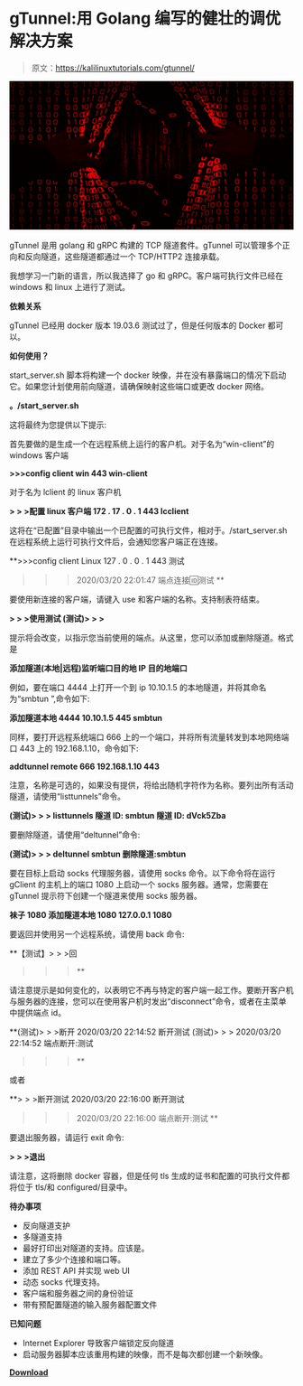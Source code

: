 # gTunnel:用 Golang 编写的健壮的调优解决方案

> 原文：<https://kalilinuxtutorials.com/gtunnel/>

[![gTunnel : A Robust Tunelling Solution Written In Golang](img/39bd6a8156686749a30cdd1f4c840f04.png "gTunnel : A Robust Tunelling Solution Written In Golang")](https://1.bp.blogspot.com/-RgelDXamu7I/XzBN9pZmzvI/AAAAAAAAHUE/1YSSHm0IIJ0eB4ljccNIVt1eTViJXjE1gCLcBGAsYHQ/s728/h92%25281%2529.png)

gTunnel 是用 golang 和 gRPC 构建的 TCP 隧道套件。gTunnel 可以管理多个正向和反向隧道，这些隧道都通过一个 TCP/HTTP2 连接承载。

我想学习一门新的语言，所以我选择了 go 和 gRPC。客户端可执行文件已经在 windows 和 linux 上进行了测试。

**依赖关系**

gTunnel 已经用 docker 版本 19.03.6 测试过了，但是任何版本的 Docker 都可以。

**如何使用？**

start_server.sh 脚本将构建一个 docker 映像，并在没有暴露端口的情况下启动它。如果您计划使用前向隧道，请确保映射这些端口或更改 docker 网络。

**。/start_server.sh**

这将最终为您提供以下提示:

首先要做的是生成一个在远程系统上运行的客户机。对于名为“win-client”的 windows 客户端

**>>>config client win 443 win-client**

对于名为 lclient 的 linux 客户机

**> > >配置 linux 客户端 172 . 17 . 0 . 1 443 lcclient**

这将在“已配置”目录中输出一个已配置的可执行文件，相对于。/start_server.sh 在远程系统上运行可执行文件后，会通知您客户端正在连接。

**>>>config client Linux 127 . 0 . 0 . 1 443 测试
>>>2020/03/20 22:01:47 端点连接:id:测试
> > >**

要使用新连接的客户端，请键入 use 和客户端的名称。支持制表符结束。

**> > >使用测试
(测试)> > >**

提示将会改变，以指示您当前使用的端点。从这里，您可以添加或删除隧道。格式是

**添加隧道(本地|远程)监听端口目的地 IP 目的地端口**

例如，要在端口 4444 上打开一个到 ip 10.10.1.5 的本地隧道，并将其命名为“smbtun ”,命令如下:

**添加隧道本地 4444 10.10.1.5 445 smbtun**

同样，要打开远程系统端口 666 上的一个端口，并将所有流量转发到本地网络端口 443 上的 192.168.1.10，命令如下:

**addtunnel remote 666 192.168.1.10 443**

注意，名称是可选的，如果没有提供，将给出随机字符作为名称。要列出所有活动隧道，请使用“listtunnels”命令。

**(测试)> > > listtunnels
隧道 ID: smbtun
隧道 ID: dVck5Zba**

要删除隧道，请使用“deltunnel”命令:

**(测试)> > > deltunnel smbtun
删除隧道:smbtun**

要在目标上启动 socks 代理服务器，请使用 socks 命令。以下命令将在运行 gClient 的主机上的端口 1080 上启动一个 socks 服务器。通常，您需要在 gTunnel 提示符下创建一个隧道来使用 socks 服务器。

**袜子 1080
添加隧道本地 1080 127.0.0.1 1080**

要返回并使用另一个远程系统，请使用 back 命令:

**【测试】> > >回
> > >**

请注意提示是如何变化的，以表明它不再与特定的客户端一起工作。要断开客户机与服务器的连接，您可以在使用客户机时发出“disconnect”命令，或者在主菜单中提供端点 id。

**(测试)> > >断开
2020/03/20 22:14:52 断开测试
(测试)> > > 2020/03/20 22:14:52 端点断开:测试
> > >**

或者

**> > >断开测试
2020/03/20 22:16:00 断开测试
>>>2020/03/20 22:16:00 端点断开:测试
> > >**

要退出服务器，请运行 exit 命令:

**> > >退出**

请注意，这将删除 docker 容器，但是任何 tls 生成的证书和配置的可执行文件都将位于 tls/和 configured/目录中。

**待办事项**

*   反向隧道支护
*   多隧道支持
*   最好打印出对隧道的支持。应该是。
*   建立了多少个连接和端口等。
*   添加 REST API 并实现 web UI
*   动态 socks 代理支持。
*   客户端和服务器之间的身份验证
*   带有预配置隧道的输入服务器配置文件

**已知问题**

*   Internet Explorer 导致客户端锁定反向隧道
*   启动服务器脚本应该重用构建的映像，而不是每次都创建一个新映像。

[**Download**](https://github.com/hotnops/gtunnel)